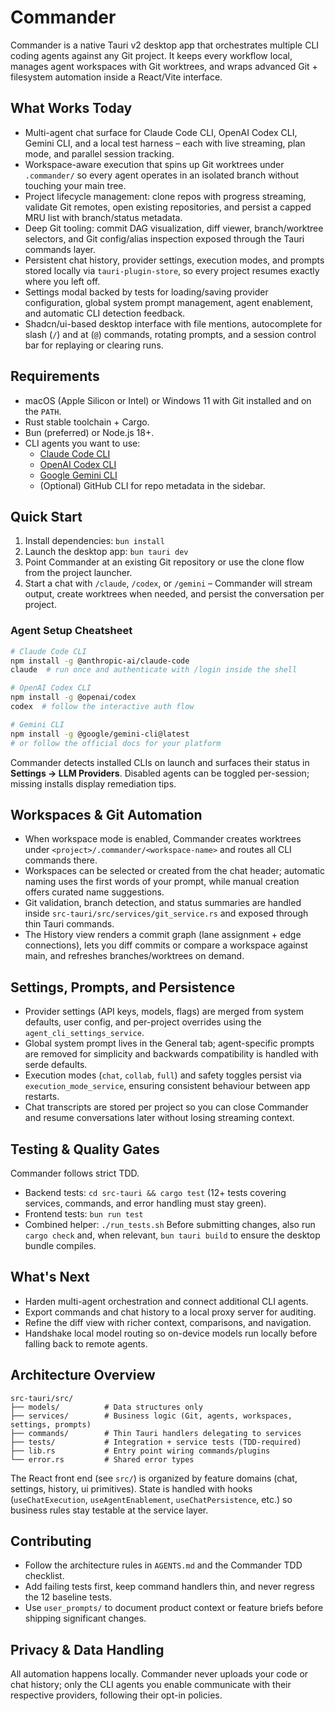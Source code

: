# Commander

Commander is a native Tauri v2 desktop app that orchestrates multiple CLI coding agents against any Git project. It keeps every workflow local, manages agent workspaces with Git worktrees, and wraps advanced Git + filesystem automation inside a React/Vite interface.

## What Works Today
- Multi-agent chat surface for Claude Code CLI, OpenAI Codex CLI, Gemini CLI, and a local test harness – each with live streaming, plan mode, and parallel session tracking.
- Workspace-aware execution that spins up Git worktrees under `.commander/` so every agent operates in an isolated branch without touching your main tree.
- Project lifecycle management: clone repos with progress streaming, validate Git remotes, open existing repositories, and persist a capped MRU list with branch/status metadata.
- Deep Git tooling: commit DAG visualization, diff viewer, branch/worktree selectors, and Git config/alias inspection exposed through the Tauri commands layer.
- Persistent chat history, provider settings, execution modes, and prompts stored locally via `tauri-plugin-store`, so every project resumes exactly where you left off.
- Settings modal backed by tests for loading/saving provider configuration, global system prompt management, agent enablement, and automatic CLI detection feedback.
- Shadcn/ui-based desktop interface with file mentions, autocomplete for slash (`/`) and at (`@`) commands, rotating prompts, and a session control bar for replaying or clearing runs.

## Requirements
- macOS (Apple Silicon or Intel) or Windows 11 with Git installed and on the `PATH`.
- Rust stable toolchain + Cargo.
- Bun (preferred) or Node.js 18+.
- CLI agents you want to use:
  - [Claude Code CLI](https://www.npmjs.com/package/@anthropic-ai/claude-code)
  - [OpenAI Codex CLI](https://github.com/openai/codex)
  - [Google Gemini CLI](https://ai.google.dev/gemini-api/docs/gemini-cli)
  - (Optional) GitHub CLI for repo metadata in the sidebar.

## Quick Start
1. Install dependencies: `bun install`
2. Launch the desktop app: `bun tauri dev`
3. Point Commander at an existing Git repository or use the clone flow from the project launcher.
4. Start a chat with `/claude`, `/codex`, or `/gemini` – Commander will stream output, create worktrees when needed, and persist the conversation per project.

### Agent Setup Cheatsheet
```bash
# Claude Code CLI
npm install -g @anthropic-ai/claude-code
claude  # run once and authenticate with /login inside the shell

# OpenAI Codex CLI
npm install -g @openai/codex
codex  # follow the interactive auth flow

# Gemini CLI
npm install -g @google/gemini-cli@latest
# or follow the official docs for your platform
```
Commander detects installed CLIs on launch and surfaces their status in **Settings → LLM Providers**. Disabled agents can be toggled per-session; missing installs display remediation tips.

## Workspaces & Git Automation
- When workspace mode is enabled, Commander creates worktrees under `<project>/.commander/<workspace-name>` and routes all CLI commands there.
- Workspaces can be selected or created from the chat header; automatic naming uses the first words of your prompt, while manual creation offers curated name suggestions.
- Git validation, branch detection, and status summaries are handled inside `src-tauri/src/services/git_service.rs` and exposed through thin Tauri commands.
- The History view renders a commit graph (lane assignment + edge connections), lets you diff commits or compare a workspace against main, and refreshes branches/worktrees on demand.

## Settings, Prompts, and Persistence
- Provider settings (API keys, models, flags) are merged from system defaults, user config, and per-project overrides using the `agent_cli_settings_service`.
- Global system prompt lives in the General tab; agent-specific prompts are removed for simplicity and backwards compatibility is handled with serde defaults.
- Execution modes (`chat`, `collab`, `full`) and safety toggles persist via `execution_mode_service`, ensuring consistent behaviour between app restarts.
- Chat transcripts are stored per project so you can close Commander and resume conversations later without losing streaming context.

## Testing & Quality Gates
Commander follows strict TDD.
- Backend tests: `cd src-tauri && cargo test` (12+ tests covering services, commands, and error handling must stay green).
- Frontend tests: `bun run test`
- Combined helper: `./run_tests.sh`
Before submitting changes, also run `cargo check` and, when relevant, `bun tauri build` to ensure the desktop bundle compiles.

## What's Next
- Harden multi-agent orchestration and connect additional CLI agents.
- Export commands and chat history to a local proxy server for auditing.
- Refine the diff view with richer context, comparisons, and navigation.
- Handshake local model routing so on-device models run locally before falling back to remote agents.

## Architecture Overview
```
src-tauri/src/
├── models/          # Data structures only
├── services/        # Business logic (Git, agents, workspaces, settings, prompts)
├── commands/        # Thin Tauri handlers delegating to services
├── tests/           # Integration + service tests (TDD-required)
├── lib.rs           # Entry point wiring commands/plugins
└── error.rs         # Shared error types
```

The React front end (see `src/`) is organized by feature domains (chat, settings, history, ui primitives). State is handled with hooks (`useChatExecution`, `useAgentEnablement`, `useChatPersistence`, etc.) so business rules stay testable at the service layer.

## Contributing
- Follow the architecture rules in `AGENTS.md` and the Commander TDD checklist.
- Add failing tests first, keep command handlers thin, and never regress the 12 baseline tests.
- Use `user_prompts/` to document product context or feature briefs before shipping significant changes.

## Privacy & Data Handling
All automation happens locally. Commander never uploads your code or chat history; only the CLI agents you enable communicate with their respective providers, following their opt-in policies.
